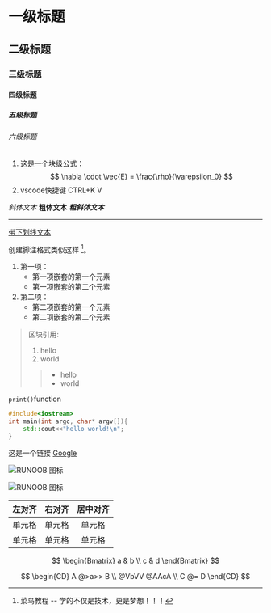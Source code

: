 # 一级标题
## 二级标题
### 三级标题
#### 四级标题
##### 五级标题
###### 六级标题

1. 这是一个块级公式：
$$
\nabla \cdot \vec{E} = \frac{\rho}{\varepsilon_0}
$$
2. vscode快捷键 CTRL+K V

_斜体文本_
**粗体文本**
***粗斜体文本***

<!--分割线 -->
---

<u>带下划线文本</u>

创建脚注格式类似这样 [^RUNOOB]。

[^RUNOOB]: 菜鸟教程 -- 学的不仅是技术，更是梦想！！！

1. 第一项：
    - 第一项嵌套的第一个元素
    - 第一项嵌套的第二个元素
2. 第二项：
    - 第二项嵌套的第一个元素
    - 第二项嵌套的第二个元素


> 区块引用:  
> 1. hello
> 2. world
>> - hello
>> - world

`print()`function

```cpp
#include<iostream>
int main(int argc, char* argv[]){
    std::cout<<"hello world!\n";
}
```

这是一个链接 [Google](https://www.google.com)

![RUNOOB 图标](https://static.jyshare.com/images/runoob-logo.png)

![RUNOOB 图标](https://static.jyshare.com/images/runoob-logo.png "RUNOOB")

| 左对齐 | 右对齐 | 居中对齐 |
| :-----| ----: | :----: |
| 单元格 | 单元格 | 单元格 |
| 单元格 | 单元格 | 单元格 |

$$
\begin{Bmatrix}
   a & b \\
   c & d
\end{Bmatrix}
$$

$$
\begin{CD}
   A @>a>> B \\
@VbVV @AAcA \\
   C @= D
\end{CD}
$$